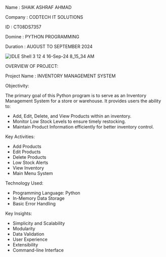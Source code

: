 Name : SHAIK ASHRAF AHMAD

Company : CODTECH IT SOLUTIONS

ID : CT08DS7357

Domine : PYTHON PROGRAMMING

Duration : AUGUST TO SEPTEMBER 2024

![_IDLE Shell 3 12 4_ 16-Sep-24 8_15_34 AM](https://github.com/user-attachments/assets/4e70f76f-47c6-47e4-a989-2598c01f7896)


OVERVIEW OF PROJECT:


Project Name : INVENTORY MANAGEMENT SYSTEM


Objectivity:


The primary goal of this Python program is to serve as an Inventory Management System for a store or warehouse. It provides users the ability to:
* Add, Edit, Delete, and View Products within an inventory.
* Monitor Low Stock Levels to ensure timely restocking.
* Maintain Product Information efficiently for better inventory control.


 Key Activities:

 
* Add Products
* Edit Products
* Delete Products
* Low Stock Alerts
* View Inventory
* Main Menu System


Technology Used:


* Programming Language: Python
* In-Memory Data Storage
* Basic Error Handling


Key Insights:


* Simplicity and Scalability
* Modularity
* Data Validation
* User Experience
* Extensibility
* Command-line Interface
